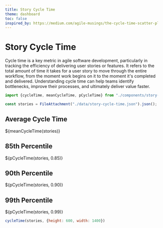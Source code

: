 ```yaml
---
title: Story Cycle Time
theme: dashboard
toc: false
inspired_by: https://medium.com/agile-musings/the-cycle-time-scatter-plot-or-how-to-answer-the-question-when-will-it-be-done-262b9088e92e
---
```


# Story Cycle Time

Cycle time is a key metric in agile software development, particularly in tracking the efficiency of delivering user stories or features.
It refers to the total amount of time it takes for a user story to move through the entire workflow, from the moment work begins on it to the moment it's completed and delivered.
Understanding cycle time can help teams identify bottlenecks, improve their processes, and ultimately deliver value faster.

```js
import {cycleTime, meanCycleTime, pCycleTime} from "./components/story-cycle-time.js";
```

```js
const stories = FileAttachment("./data/story-cycle-time.json").json();
```

<div class="grid grid-cols-4">
  <div class="card">
    <h2>Average Cycle Time</h2>
    <span class="big">${meanCycleTime(stories)}</span>
  </div>
  <div class="card">
    <h2>85th Percentile</h2>
    <span class="big">${pCycleTime(stories, 0.85)}</span>
  </div>
  <div class="card">
    <h2>90th Percentile</h2>
    <span class="big">${pCycleTime(stories, 0.90)}</span>
  </div>
  <div class="card">
    <h2>99th Percentile</h2>
    <span class="big">${pCycleTime(stories, 0.99)}</span>
  </div>
</div>

```js
cycleTime(stories, {height: 600, width: 1400})
```
